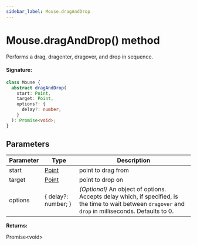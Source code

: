 ```yaml
---
sidebar_label: Mouse.dragAndDrop
---
```


# Mouse.dragAndDrop() method

Performs a drag, dragenter, dragover, and drop in sequence.

#### Signature:

```typescript
class Mouse {
  abstract dragAndDrop(
    start: Point,
    target: Point,
    options?: {
      delay?: number;
    }
  ): Promise<void>;
}
```

## Parameters

| Parameter | Type                          | Description                                                                                                                                                                   |
| --------- | ----------------------------- | ----------------------------------------------------------------------------------------------------------------------------------------------------------------------------- |
| start     | [Point](./puppeteer.point.md) | point to drag from                                                                                                                                                            |
| target    | [Point](./puppeteer.point.md) | point to drop on                                                                                                                                                              |
| options   | &#123; delay?: number; &#125; | _(Optional)_ An object of options. Accepts delay which, if specified, is the time to wait between <code>dragover</code> and <code>drop</code> in milliseconds. Defaults to 0. |

**Returns:**

Promise&lt;void&gt;
